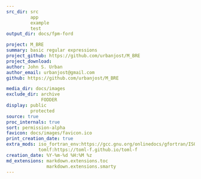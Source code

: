 ```yaml
---
src_dir: src
         app
         example
         test
output_dir: docs/fpm-ford

project: M_BRE
summary: basic regular expressions
project_github: https://github.com/urbanjost/M_BRE
project_download:
author: John S. Urban
author_email: urbanjost@gmail.com
github: https://github.com/urbanjost/M_BRE

media_dir: docs/images
exclude_dir: archive
             FODDER
display: public
         protected
source: true
proc_internals: true
sort: permission-alpha
favicon: docs/images/favicon.ico
print_creation_date: true
extra_mods: iso_fortran_env:https://gcc.gnu.org/onlinedocs/gfortran/ISO_005fFORTRAN_005fENV.html
            tomlf:https://toml-f.github.io/toml-f
creation_date: %Y-%m-%d %H:%M %z
md_extensions: markdown.extensions.toc
               markdown.extensions.smarty
---
```

